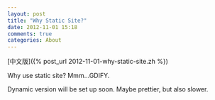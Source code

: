```yaml
---
layout: post
title: "Why Static Site?"
date: 2012-11-01 15:18
comments: true
categories: About
---
```

[中文版]({% post_url 2012-11-01-why-static-site.zh %})

Why use static site? Mmm...GDIFY.

Dynamic version will be set up soon. Maybe prettier, but also slower.
